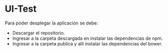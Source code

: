 # UI-Test

Para poder desplegar la aplicación se debe:

- Descargar el repositorio.
- Ingresar a la carpeta descargada en instalar las dependencias de npm.
- Ingresar a la carpeta publica y allí instalar las dependencias del bower.
